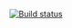 [![Build status](https://ci.appveyor.com/api/projects/status/7l43gdbj3oqc370p/branch/main?svg=true)](https://ci.appveyor.com/project/Lgvju/hw2-3patternstask2-auto-qa63/branch/main)

